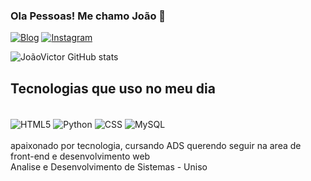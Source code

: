 ### Ola Pessoas! Me chamo João 👋
[![Blog](https://img.shields.io/badge/LinkedIn-0077B5?style=for-the-badge&logo=linkedin&logoColor=white)](https://www.linkedin.com/in/joao-victor-barros-b731b6266/)
[![Instagram](https://img.shields.io/badge/Instagram-E4405F?style=for-the-badge&logo=instagram&logoColor=white)](https://www.instagram.com/__eojaoo__/)

![JoãoVictor GitHub stats](https://github-readme-stats.vercel.app/api?username=JoaoVictorBarros02&show_icons=true&theme=dracula)

## Tecnologias que uso no meu dia 

<div style="display: inline_block"><br/>
  <img align="center" alt="HTML5" src="https://img.shields.io/badge/HTML5-E34F26?style=for-the-badge&logo=html5&logoColor=white" />
  <img align="center" alt="Python" src="https://img.shields.io/badge/Python-14354C?style=for-the-badge&logo=python&logoColor=white" />
  <img align="center" alt="CSS" src="https://img.shields.io/badge/CSS-239120?&style=for-the-badge&logo=css3&logoColor=white" />
  <img align="center" alt="MySQL" src="https://img.shields.io/badge/MySQL-00000F?style=for-the-badge&logo=mysql&logoColor=white" />
</div><br/>
apaixonado por tecnologia, cursando ADS querendo seguir na area de front-end e desenvolvimento web <br/>
Analise e Desenvolvimento de Sistemas - Uniso

